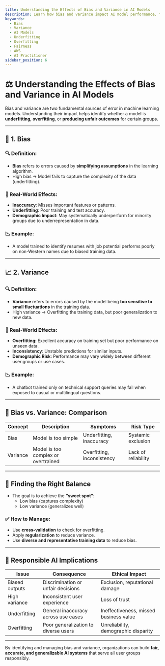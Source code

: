 ```yaml
---
title: Understanding the Effects of Bias and Variance in AI Models
description: Learn how bias and variance impact AI model performance, fairness, and generalization, for the AWS AI Practitioner exam.
keywords:
  - Bias
  - Variance
  - AI Models
  - Underfitting
  - Overfitting
  - Fairness
  - AWS
  - AI Practitioner
sidebar_position: 6
---
```


# ⚖️ Understanding the Effects of Bias and Variance in AI Models

Bias and variance are two fundamental sources of error in machine learning models. Understanding their impact helps identify whether a model is **underfitting**, **overfitting**, or **producing unfair outcomes** for certain groups.

---

## 📐 1. Bias

### 🔍 Definition:
- **Bias** refers to errors caused by **simplifying assumptions** in the learning algorithm.
- High bias → Model fails to capture the complexity of the data (underfitting).

### 🧠 Real-World Effects:
- **Inaccuracy**: Misses important features or patterns.
- **Underfitting**: Poor training and test accuracy.
- **Demographic Impact**: May systematically underperform for minority groups due to underrepresentation in data.

### 📉 Example:
- A model trained to identify resumes with job potential performs poorly on non-Western names due to biased training data.

---

## 📈 2. Variance

### 🔍 Definition:
- **Variance** refers to errors caused by the model being **too sensitive to small fluctuations** in the training data.
- High variance → Overfitting the training data, but poor generalization to new data.

### 🧠 Real-World Effects:
- **Overfitting**: Excellent accuracy on training set but poor performance on unseen data.
- **Inconsistency**: Unstable predictions for similar inputs.
- **Demographic Risk**: Performance may vary widely between different user groups or use cases.

### 📉 Example:
- A chatbot trained only on technical support queries may fail when exposed to casual or multilingual questions.

---

## 🧪 Bias vs. Variance: Comparison

| Concept  | Description                         | Symptoms                   | Risk Type           |
| -------- | ----------------------------------- | -------------------------- | ------------------- |
| Bias     | Model is too simple                 | Underfitting, inaccuracy   | Systemic exclusion  |
| Variance | Model is too complex or overtrained | Overfitting, inconsistency | Lack of reliability |

---

## 🔄 Finding the Right Balance

- The goal is to achieve the **“sweet spot”**:
  - Low bias (captures complexity)
  - Low variance (generalizes well)

### ✅ How to Manage:
- Use **cross-validation** to check for overfitting.
- Apply **regularization** to reduce variance.
- Use **diverse and representative training data** to reduce bias.

---

## 📣 Responsible AI Implications

| Issue          | Consequence                          | Ethical Impact                         |
| -------------- | ------------------------------------ | -------------------------------------- |
| Biased outputs | Discrimination or unfair decisions   | Exclusion, reputational damage         |
| High variance  | Inconsistent user experience         | Loss of trust                          |
| Underfitting   | General inaccuracy across use cases  | Ineffectiveness, missed business value |
| Overfitting    | Poor generalization to diverse users | Unreliability, demographic disparity   |

---

By identifying and managing bias and variance, organizations can build **fair, accurate, and generalizable AI systems** that serve all user groups responsibly.
